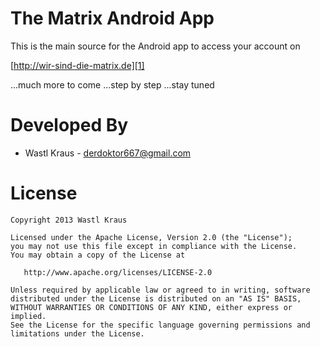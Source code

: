 The Matrix Android App
======================

This is the main source for the Android app to access your account on

[http://wir-sind-die-matrix.de][1]

...much more to come ...step by step ...stay tuned


Developed By
============

* Wastl Kraus - <derdoktor667@gmail.com>



License
=======

    Copyright 2013 Wastl Kraus

    Licensed under the Apache License, Version 2.0 (the "License");
    you may not use this file except in compliance with the License.
    You may obtain a copy of the License at

       http://www.apache.org/licenses/LICENSE-2.0

    Unless required by applicable law or agreed to in writing, software
    distributed under the License is distributed on an "AS IS" BASIS,
    WITHOUT WARRANTIES OR CONDITIONS OF ANY KIND, either express or implied.
    See the License for the specific language governing permissions and
    limitations under the License.




 [1]: http://wir-sind-die-matrix.de